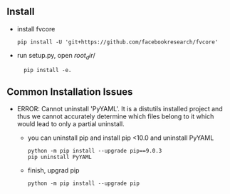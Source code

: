 ## Install
- install fvcore
    ```shell
    pip install -U 'git+https://github.com/facebookresearch/fvcore'
    ```
- run setup.py, open $root_dir/$
  ```shell
    pip install -e.
    ```
## Common Installation Issues

- ERROR: Cannot uninstall 'PyYAML'. It is a distutils installed project and thus we cannot accurately determine which files belong to it which would lead to only a partial uninstall.

  - you can uninstall pip and install pip <10.0 and uninstall PyYAML

    ```shell
    python -m pip install --upgrade pip==9.0.3
    pip uninstall PyYAML
    ```

     

  - finish, upgrad pip

    ```shell
    python -m pip install --upgrade pip
    ```

    ​

